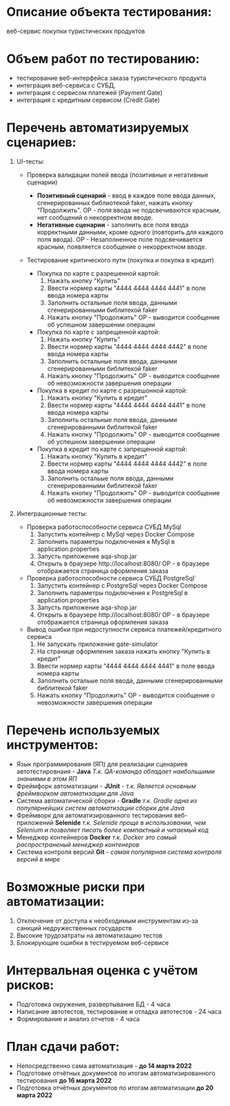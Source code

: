 # Описание объекта тестирования: 
веб-сервис покупки туристических продуктов

# Объем работ по тестированию: 
* тестирование веб-интерфейса заказа туристического продукта 
* интеграция веб-сервиса с СУБД, 
* интеграция с сервисом платежей (Payment Gate)
* интеграция с кредитным сервисом (Credit Gate)

# Перечень автоматизируемых сценариев:
1. UI-тесты:
    * Проверка валидации полей ввода (позитивные и негативные сценарии)
      * **Позитивный сценарий** - ввод в каждое поле ввода данных, сгенерированных библиотекой faker, нажать кнопку "Продолжить". ОР - поля ввода не подсвечиваются красным, нет сообщений о некорректном вводе.
      * **Негативные сценарии** - заполнить все поля ввода корректными данными, кроме одного (повторить для каждого поля ввода). ОР - Незаполненное поле подсвечивается красным, появляется сообщение о некорректном вводе.
      
    * Тестирование критического пути (покупка и покупка в кредит)
      * Покупка по карте с разрешенной картой:
        1. Нажать кнопку "Купить"
        2. Ввести нормер карты "4444 4444 4444 4441" в поле ввода номера карты
        3. Заполнить остальные поля ввода, данными сгенерированными библитекой faker
        4. Нажать кнопку "Продолжить"
        ОР - выводится сообщение об успешном завершении операции
      * Покупка по карте с запрещенной картой:
         1. Нажать кнопку "Купить"
         2. Ввести нормер карты "4444 4444 4444 4442" в поле ввода номера карты
         3. Заполнить остальные поля ввода, данными сгенерированными библитекой faker
         4. Нажать кнопку "Продолжить"
         ОР - выводится сообщение об невозможности завершения операции 
      * Покупка в кредит по карте с разрешонной картой:
         1. Нажать кнопку "Купить в кредит"
         2. Ввести нормер карты "4444 4444 4444 4441" в поле ввода номера карты
         3. Заполнить остальные поля ввода, данными сгенерированными библитекой faker
         4. Нажать кнопку "Продолжить"
         ОР - выводится сообщение об успешном завершении операции
      * Покупка в кредит по карте с запрещенной картой:
         1. Нажать кнопку "Купить в кредит"
         2. Ввести нормер карты "4444 4444 4444 4442" в поле ввода номера карты
         3. Заполнить остальые поля ввода, данными сгенерированными библитекой faker
         4. Нажать кнопку "Продолжить"
         ОР - выводится сообщение об невозможности завершения операции 
    
2. Интеграционные тесты:
    * Проверка работоспособности сервиса СУБД MySql
      1. Запустить контейнер с MySql через Docker Compose
      2. Заполнить параметры подключения к MySql в application.properties
      3. Запусть приложение aqa-shop.jar
      4. Открыть в браузере http://localhost:8080/
      ОР - в браузере отображается страница оформления заказа
    * Проверка работоспособности сервиса СУБД PostgreSql`
      1. Запустить контейнер с PostgreSql через Docker Compose
      2. Заполнить параметры подключения к PostgreSql в application.properties
      3. Запусть приложение aqa-shop.jar
      4. Открыть в браузере http://localhost:8080/
      ОР - в браузере отображается страница оформления заказа
    * Вывод ошибки при недоступности сервиса платежей/кредитного сервиса
      1. Не запускать приложение gate-simulator
      2. На странице оформления заказа нажать кнопку "Купить в кредит"
      3. Ввести нормер карты "4444 4444 4444 4441" в поле ввода номера карты
      4. Заполнить остальые поля ввода, данными сгенерированными библитекой faker
      5. Нажать кнопку "Продолжить"
      ОР - выводится сообщение о невозможности завершения операции
   
# Перечень используемых инструментов:
* Язык программирования (ЯП) для реализации сценариев автотестировнаия - **Java** 
_Т.к. QA-команда обладает наибольшими знаниями в этом ЯП_
* Фреймфорк автоматизации - **JUnit** - _т.к. Является основным фреймворком автоматизации для Java_
* Система автоматической сборки - **Gradle** _т.к. Gradle одна из популярнейших систем автоматизации сборки для Java_
* Фреймворк для автоматизированного тестирования веб-приложений **Selenide** _т.к. Selenide проще в использовании, чем Selenium и позволяет писать более компактный и читаемый код_
* Менеджер контейнеров **Docker** _т.к.  Docker это самый распространеный менеджер контенеров_
* Система контроля версий **Git** - _самая популярная система контроля версий в мире_

# Возможные риски при автоматизации:
1. Отключение от доступа к необходимым инструментам из-за санкций недружественных государств
2. Высокие трудозатраты на автоматизацию тестов
3. Блокирующие ошибки в тестируемом веб-сервисе

# Интервальная оценка с учётом рисков:
* Подготовка окружения, развертывание БД - 4 часа
* Написание автотестов, тестирование и отладка автотестов - 24 часа
* Формирование и анализ отчетов - 4 часа

# План сдачи работ: 
* Непосредственно сама автоматизация - **до 14 марта 2022**
* Подготовке отчётных документов по итогам автоматизированного тестирования  **до 16 марта 2022**
* Подготовка отчётных документов по итогам автоматизации **до 20 марта 2022**
